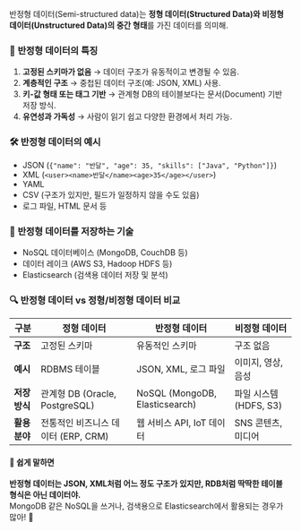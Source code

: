 반정형 데이터(Semi-structured data)는 **정형 데이터(Structured Data)와 비정형 데이터(Unstructured Data)의 중간 형태**를 가진 데이터를 의미해.  

### 📌 **반정형 데이터의 특징**  
1. **고정된 스키마가 없음** → 데이터 구조가 유동적이고 변경될 수 있음.  
2. **계층적인 구조** → 중첩된 데이터 구조(예: JSON, XML) 사용.  
3. **키-값 형태 또는 태그 기반** → 관계형 DB의 테이블보다는 문서(Document) 기반 저장 방식.  
4. **유연성과 가독성** → 사람이 읽기 쉽고 다양한 환경에서 처리 가능.

### 🛠 **반정형 데이터의 예시**
- JSON (`{"name": "반달", "age": 35, "skills": ["Java", "Python"]}`)
- XML (`<user><name>반달</name><age>35</age></user>`)
- YAML
- CSV (구조가 있지만, 필드가 일정하지 않을 수도 있음)
- 로그 파일, HTML 문서 등

### 💾 **반정형 데이터를 저장하는 기술**
- NoSQL 데이터베이스 (MongoDB, CouchDB 등)
- 데이터 레이크 (AWS S3, Hadoop HDFS 등)
- Elasticsearch (검색용 데이터 저장 및 분석)

### 🔍 **반정형 데이터 vs 정형/비정형 데이터 비교**
| 구분 | 정형 데이터 | **반정형 데이터** | 비정형 데이터 |
|------|-----------|----------------|-------------|
| **구조** | 고정된 스키마 | 유동적인 스키마 | 구조 없음 |
| **예시** | RDBMS 테이블 | JSON, XML, 로그 파일 | 이미지, 영상, 음성 |
| **저장 방식** | 관계형 DB (Oracle, PostgreSQL) | NoSQL (MongoDB, Elasticsearch) | 파일 시스템 (HDFS, S3) |
| **활용 분야** | 전통적인 비즈니스 데이터 (ERP, CRM) | 웹 서비스 API, IoT 데이터 | SNS 콘텐츠, 미디어 |

#### 📢 **쉽게 말하면**  
**반정형 데이터는 JSON, XML처럼 어느 정도 구조가 있지만, RDB처럼 딱딱한 테이블 형식은 아닌 데이터야.**  
MongoDB 같은 NoSQL을 쓰거나, 검색용으로 Elasticsearch에서 활용되는 경우가 많아! 🚀

